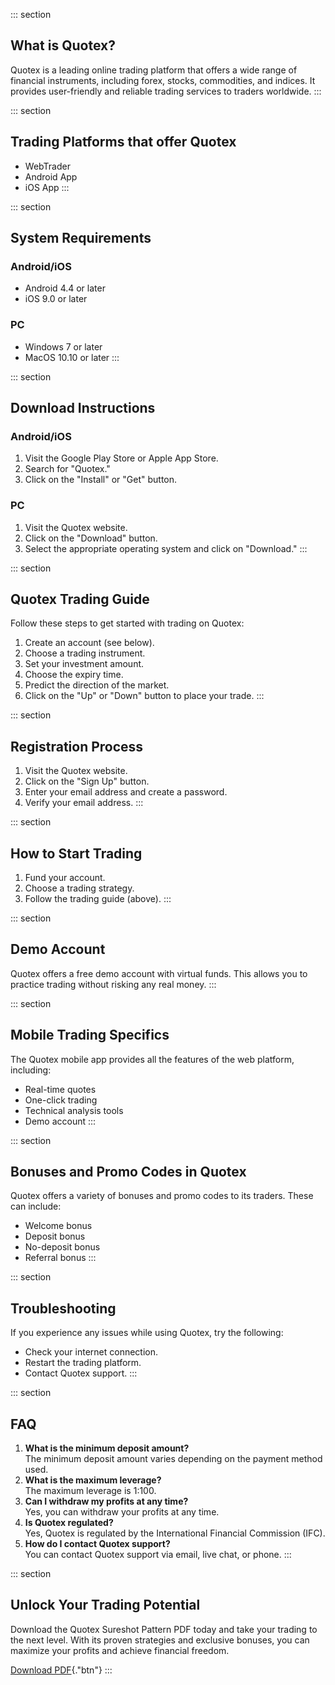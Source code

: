 ::: section
## What is Quotex?

Quotex is a leading online trading platform that offers a wide range of
financial instruments, including forex, stocks, commodities, and
indices. It provides user-friendly and reliable trading services to
traders worldwide.
:::

::: section
## Trading Platforms that offer Quotex

-   WebTrader
-   Android App
-   iOS App
:::

::: section
## System Requirements

### Android/iOS

-   Android 4.4 or later
-   iOS 9.0 or later

### PC

-   Windows 7 or later
-   MacOS 10.10 or later
:::

::: section
## Download Instructions

### Android/iOS

1.  Visit the Google Play Store or Apple App Store.
2.  Search for "Quotex."
3.  Click on the "Install" or "Get" button.

### PC

1.  Visit the Quotex website.
2.  Click on the "Download" button.
3.  Select the appropriate operating system and click on
    "Download."
:::

::: section
## Quotex Trading Guide

Follow these steps to get started with trading on Quotex:

1.  Create an account (see below).
2.  Choose a trading instrument.
3.  Set your investment amount.
4.  Choose the expiry time.
5.  Predict the direction of the market.
6.  Click on the "Up" or "Down" button to place your trade.
:::

::: section
## Registration Process

1.  Visit the Quotex website.
2.  Click on the "Sign Up" button.
3.  Enter your email address and create a password.
4.  Verify your email address.
:::

::: section
## How to Start Trading

1.  Fund your account.
2.  Choose a trading strategy.
3.  Follow the trading guide (above).
:::

::: section
## Demo Account

Quotex offers a free demo account with virtual funds. This allows you to
practice trading without risking any real money.
:::

::: section
## Mobile Trading Specifics

The Quotex mobile app provides all the features of the web platform,
including:

-   Real-time quotes
-   One-click trading
-   Technical analysis tools
-   Demo account
:::

::: section
## Bonuses and Promo Codes in Quotex

Quotex offers a variety of bonuses and promo codes to its traders. These
can include:

-   Welcome bonus
-   Deposit bonus
-   No-deposit bonus
-   Referral bonus
:::

::: section
## Troubleshooting

If you experience any issues while using Quotex, try the following:

-   Check your internet connection.
-   Restart the trading platform.
-   Contact Quotex support.
:::

::: section
## FAQ

1.  **What is the minimum deposit amount?**\
    The minimum deposit amount varies depending on the payment method
    used.
2.  **What is the maximum leverage?**\
    The maximum leverage is 1:100.
3.  **Can I withdraw my profits at any time?**\
    Yes, you can withdraw your profits at any time.
4.  **Is Quotex regulated?**\
    Yes, Quotex is regulated by the International Financial Commission
    (IFC).
5.  **How do I contact Quotex support?**\
    You can contact Quotex support via email, live chat, or phone.
:::

::: section
## Unlock Your Trading Potential

Download the Quotex Sureshot Pattern PDF today and take your trading to
the next level. With its proven strategies and exclusive bonuses, you
can maximize your profits and achieve financial freedom.

[Download PDF](\%22https://traff.sbs/brokerqxsignup\%22){."btn"}
:::

